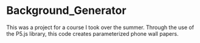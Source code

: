 # Background_Generator

This was a project for a course I took over the summer. Through the use of the P5.js library, this code creates parameterized phone wall papers.
